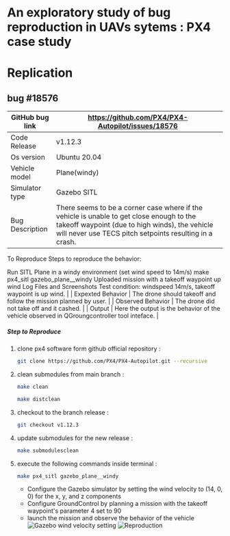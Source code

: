 # An exploratory study of bug reproduction in UAVs sytems : PX4 case study


# Replication
## bug #18576
| GitHub bug link |  https://github.com/PX4/PX4-Autopilot/issues/18576   |
|-----------------|---------------------------------------------|
| Code Release         | v1.12.3                                 |
| Os version           | Ubuntu 20.04                                      |
| Vehicle model        | Plane(windy)                                             |
| Simulator type       | Gazebo SITL                                       |
| Bug Description      | There seems to be a corner case where if the vehicle is unable to get close enough to the takeoff waypoint (due to high winds), the vehicle will never use TECS pitch setpoints resulting in a crash.
To Reproduce
Steps to reproduce the behavior:

Run SITL Plane in a windy environment (set wind speed to 14m/s)
make px4_sitl gazebo_plane__windy
Uploaded mission with a takeoff waypoint up wind
Log Files and Screenshots
Test condition: windspeed 14m/s, takeoff waypoint is up wind.                                 |
| Expexted Behavior    | The drone should takeoff and follow the mission planned by user.                                 |
| Observed Behavior    | The drone did not take off and it cashed.                                 |
| Output               | Here the output is the behavior of the vehicle observed in QGroungcontroller tool inteface.                                 |
##### Step to Reproduce


1. clone px4 software form github official repository :
    ```bash
    git clone https://github.com/PX4/PX4-Autopilot.git --recursive
    ```
2. clean submodules from main branch :
    ```bash
    make clean
    ```
    ```bash
    make distclean
    ```
3. checkout to the branch release :
    ```bash
    git checkout v1.12.3
    ```
4. update submodules for the new release :
    ```bash
    make submodulesclean
    ```
5. execute the following commands inside terminal :
    ```bash
    make px4_sitl gazebo_plane__windy
    ```
    - Configure the Gazebo simulator by setting the wind velocity to (14, 0, 0) for the x, y, and z components
    - Configure GroundControl by planning a mission with the takeoff waypoint's parameter 4 set to 90
    - launch the mission and observe the behavior of the vehicle
![Gazebo wind velocity setting](assets/Screenshot_bug%20#18576.png)
![Reproduction](assets/Screencast_bug%20#18576.mp4)
